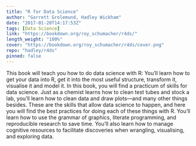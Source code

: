 ```yaml
---
title: "R for Data Science"
author: "Garrett Grolemund, Hadley Wickham"
date: "2017-01-20T14:17:53Z"
tags: [Data Science]
link: "https://bookdown.org/roy_schumacher/r4ds/"
length_weight: "100%"
cover: "https://bookdown.org/roy_schumacher/r4ds/cover.png"
repo: "hadley/r4ds"
pinned: false
---
```


This book will teach you how to do data science with R: You’ll learn how to get your data into R, get it into the most useful structure, transform it, visualise it and model it. In this book, you will find a practicum of skills for data science. Just as a chemist learns how to clean test tubes and stock a lab, you’ll learn how to clean data and draw plots—and many other things besides. These are the skills that allow data science to happen, and here you will find the best practices for doing each of these things with R. You’ll learn how to use the grammar of graphics, literate programming, and reproducible research to save time. You’ll also learn how to manage cognitive resources to facilitate discoveries when wrangling, visualising, and exploring data.
